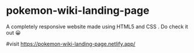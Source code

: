 # pokemon-wiki-landing-page

A completely responsive website made using HTML5 and CSS . Do check it out 😀

#visit https://pokemon-wiki-landing-page.netlify.app/
